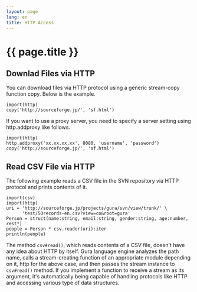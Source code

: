 ```yaml
---
layout: page
lang: en
title: HTTP Access
---
```


# {{ page.title }}

## Downlad Files via HTTP

You can download files via HTTP protocol using a generic stream-copy function copy.
Below is the example.

    import(http)
    copy('http://sourceforge.jp/', 'sf.html')

If you want to use a proxy server, you need to specify a server setting
using http.addproxy like follows.

    import(http)
    http.addproxy('xx.xx.xx.xx', 8080, 'username', 'password')
    copy('http://sourceforge.jp/', 'sf.html')


## Read CSV File via HTTP

The following example reads a CSV file in the SVN repository via HTTP protocol
and prints contents of it.

    import(csv)
    import(http)
    uri = 'http://sourceforge.jp/projects/gura/svn/view/trunk/' \
          'test/50records-en.csv?view=co&root=gura'
    Person = struct(name:string, email:string, gender:string, age:number, rest*)
    people = Person * csv.reader(uri):iter
    println(people)

The method `csv#read()`, which reads contents of a CSV file, doesn't have
any idea about HTTP by itself. Gura language engine analyzes the path name,
calls a stream-creating function of an appropriate module depending on it,
http for the above case, and then passes the stream instance to `csv#read()` method.
If you implement a function to receive a stream as its argument,
it's automatically being capable of handling protocols like HTTP and accessing
various type of data structures.

